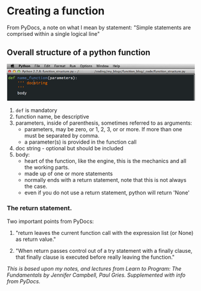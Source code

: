 
# Creating a function
From PyDocs, a note on what I mean by statement:
"Simple statements are comprised within a single logical line"

## Overall structure of a python function

![def name_function](https://raw.githubusercontent.com/diek/function_blog/master/_images/function_structure.png)

1. `def` is mandatory
2. function name, be descriptive
3. parameters, inside of parenthesis, sometimes referred to as arguments:
	- parameters, may be zero, or 1, 2, 3, or or more. If more than one must be separated by comma.
  	- a parameter(s) is provided in the function call
4. doc string - optional but should be included
5. body:
	- heart of the function, like the engine, this is the mechanics and all the working parts.
	- made up of one or more statements
	- normally ends with a return statement, note that this is not always the case.
	- even if you do not use a return statement, python will return 'None'

### The return statement.


Two important points from PyDocs:

1. "return leaves the current function call with the expression list (or None) as return value."

2. "When return passes control out of a try statement with a finally clause, that finally clause is executed before really leaving the function."

*This is based upon my notes, and lectures from Learn to Program: The Fundamentals by Jennifer Campbell, Paul Gries. Supplemented with info from PyDocs.*
